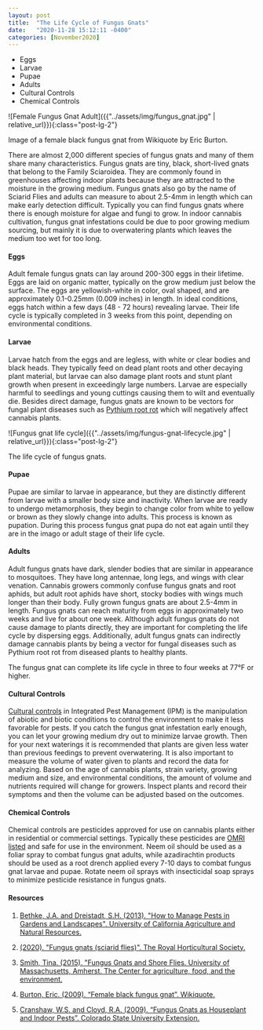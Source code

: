 ```yaml
---
layout: post
title:  "The Life Cycle of Fungus Gnats"
date:   "2020-11-28 15:12:11 -0400"
categories: [November2020]
---
```




* Eggs
* Larvae
* Pupae 
* Adults
* Cultural Controls
* Chemical Controls

![Female Fungus Gnat Adult]({{"../assets/img/fungus_gnat.jpg" | relative_url}}){:class="post-lg-2"}
<div class="text-center blog-caption">
Image of a female black fungus gnat from Wikiquote by Eric Burton. 
</div>


There are almost 2,000 different species of fungus gnats and many of them share many characteristics. Fungus gnats are tiny, black, short-lived gnats that belong to the Family Sciaroidea. They are commonly found in greenhouses affecting indoor plants because they are attracted to the moisture in the growing medium. Fungus gnats also go by the name of Sciarid Flies and adults can measure to about 2.5-4mm in length which can make early detection difficult. Typically you can find fungus gnats where there is enough moisture for algae and fungi to grow. In indoor cannabis cultivation, fungus gnat infestations could be due to poor growing medium sourcing, but mainly it is due to overwatering plants which leaves the medium too wet for too long. 


#### Eggs
Adult female fungus gnats can lay around 200-300 eggs in their lifetime. Eggs are laid on organic matter, typically on the grow medium just below the surface. The eggs are yellowish-white in color, oval shaped, and are approximately 0.1-0.25mm (0.009 inches) in length. In ideal conditions, eggs hatch within a few days (48 - 72 hours) revealing larvae. Their life cycle is typically completed in 3 weeks from this point, depending on environmental conditions. 



#### Larvae 
Larvae hatch from the eggs and are legless, with white or clear bodies and black heads. They typically feed on dead plant roots and other decaying plant material, but larvae can also damage plant roots and stunt plant growth when present in exceedingly large numbers. Larvae are especially harmful to seedlings and young cuttings causing them to wilt and eventually die. Besides direct damage, fungus gnats are known to be vectors for fungal plant diseases such as [Pythium root rot](https://rollingmountainkush.com/november2020/2020/11/08/pythium-root-rot.html) which will negatively affect cannabis plants. 



![Fungus gnat life cycle]({{"../assets/img/fungus-gnat-lifecycle.jpg" | relative_url}}){:class="post-lg-2"}
<div class="text-center blog-caption">
The life cycle of fungus gnats.
</div>



#### Pupae 
Pupae are similar to larvae in appearance, but they are distinctly different from larvae with a smaller body size and inactivity. When larvae are ready to undergo metamorphosis, they begin to change color from white to yellow or brown as they slowly change into adults. This process is known as pupation. During this process fungus gnat pupa do not eat again until they are in the imago or adult stage of their life cycle. 


#### Adults
Adult fungus gnats have dark, slender bodies that are similar in appearance to mosquitoes. They have long antennae,  long legs, and wings with clear venation. Cannabis growers commonly confuse fungus gnats and root aphids, but adult root aphids have short, stocky bodies with wings much longer than their body. Fully grown fungus gnats are about 2.5-4mm in length. Fungus gnats can reach maturity from eggs in approximately two weeks and live for about one week. Although adult fungus gnats do not cause damage to plants directly, they are important for completing the life cycle by dispersing eggs. Additionally, adult fungus gnats can indirectly damage cannabis plants by being a vector for fungal diseases such as Pythium root rot from diseased plants to healthy plants. 

<div class="text-center blog-quote">
The fungus gnat can complete its life cycle in three to four weeks at 77°F or higher. 
</div>


#### Cultural Controls
[Cultural controls](https://rollingmountainkush.com/october2020/2020/10/11/ipm-cultural-controls.html) in Integrated Pest Management (IPM) is the manipulation of abiotic and biotic conditions to control the environment to make it less favorable for pests. If you catch the fungus gnat infestation early enough, you can let your growing medium dry out to minimize larvae growth. Then for your next waterings it is recommended that plants are given less water than previous feedings to prevent overwatering. It is also important to measure the volume of water given to plants and record the data for analyzing. Based on the age of cannabis plants, strain variety, growing medium and size, and environmental conditions, the amount of volume and nutrients required will change for growers. Inspect plants and record their symptoms and then the volume can be adjusted based on the outcomes. 


#### Chemical Controls
Chemical controls are pesticides approved for use on cannabis plants either in residential or commercial settings. Typically these pesticides are [OMRI listed](https://rollingmountainkush.com/october2020/2020/10/23/biorational-fungicides.html) and safe for use in the environment. Neem oil should be used as a foliar spray to combat fungus gnat adults, while azadirachtin products should be used as a root drench applied every 7-10 days to combat fungus gnat larvae and pupae. Rotate neem oil sprays with insecticidal soap sprays to minimize pesticide resistance in fungus gnats. 



#### Resources
1. <a href="http://ipm.ucanr.edu/PMG/PESTNOTES/pn7448.html"> Bethke, J.A. and Dreistadt, S.H. (2013). "How to Manage Pests in Gardens and Landscapes". University of California Agriculture and Natural Resources. 
</a>

2. <a href="https://www.rhs.org.uk/advice/profile?pid=804"> (2020). "Fungus gnats (sciarid flies)". The Royal Horticultural Society.
</a>

3. <a href="https://ag.umass.edu/greenhouse-floriculture/fact-sheets/fungus-gnats-shore-flies"> Smith, Tina. (2015). "Fungus Gnats and Shore Flies. University of Massachusetts, Amherst. The Center for agriculture, food, and the environment. 
</a>

4. <a href="https://en.m.wikiquote.org/wiki/File:Female_black_fungus_gnat.jpg"> Burton, Eric. (2009). “Female black fungus gnat”. Wikiquote.  
</a>

5. <a href="https://extension.colostate.edu/topic-areas/insects/fungus-gnats-as-houseplant-and-indoor-pests-5-584/"> Cranshaw, W.S. and Cloyd, R.A. (2009). “Fungus Gnats as Houseplant and Indoor Pests”. Colorado State University Extension. 
</a>


